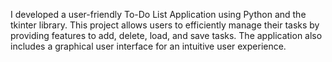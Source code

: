 I developed a user-friendly To-Do List Application using Python and the tkinter library. This project allows users to efficiently manage their tasks by providing features to add, delete, load, and save tasks. The application also includes a graphical user interface for an intuitive user experience.
